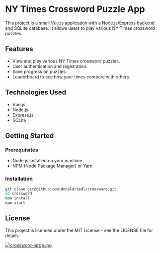 # NY Times Crossword Puzzle App

This project is a small Vue.js application with a Node.js/Express backend and SQLite database. It allows users to play various NY Times crossword puzzles.

## Features
- View and play various NY Times crossword puzzles.
- User authentication and registration.
- Save progress on puzzles.
- Leaderboard to see how your times compare with others.

## Technologies Used
- Vue.js
- Node.js
- Express.js
- SQLite

## Getting Started
### Prerequisites
- Node.js installed on your machine
- NPM (Node Package Manager) or Yarn

### Installation
```bash
git clone git@github.com:donaldriedl/crossword.git
cd crossword
npm install
npm start
```

## License
This project is licensed under the MIT License - see the LICENSE file for details.

[![crossword-large.jpg](https://i.postimg.cc/4yF5Km6Z/crossword-large.jpg)](https://postimg.cc/q6ynSBDZ)